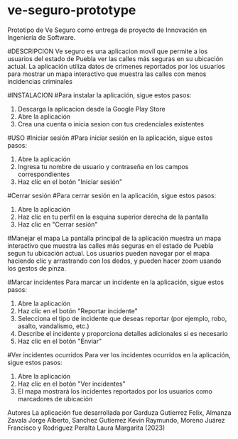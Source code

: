 # ve-seguro-prototype
Prototipo de Ve Seguro como entrega de proyecto de Innovación en Ingeniería de Software.

#DESCRIPCION
Ve seguro es una aplicacion movil que permite a los usuarios del estado de Puebla ver las calles más seguras
en su ubicación actual. La aplicación utiliza datos de crimenes  reportados por los usuarios para 
mostrar un mapa interactivo que  muestra las calles con menos incidencias criminales

#INSTALACION
#Para instalar la aplicación, sigue  estos pasos:

1. Descarga la aplicacion desde la Google Play Store
2. Abre la aplicación
3. Crea una cuenta o  inicia sesion con tus credenciales existentes


#USO
#Iniciar sesión
#Para iniciar sesión en la aplicación, sigue estos pasos:

1. Abre la aplicación
2. Ingresa tu nombre de usuario y contraseña en los campos correspondientes
3. Haz clic en el botón "Iniciar sesión"

#Cerrar sesión
#Para cerrar sesión en la aplicación, sigue estos pasos:

1. Abre la aplicación
2. Haz clic en tu perfil en la esquina superior derecha de la pantalla
3. Haz clic en "Cerrar sesión"

#Manejar el mapa
La pantalla principal de la aplicación muestra un mapa interactivo que muestra las calles más seguras en 
el estado de Puebla segun tu ubicación actual. Los usuarios pueden navegar por el mapa haciendo clic y 
arrastrando con los dedos, y pueden hacer zoom usando los gestos de pinza.

#Marcar incidentes
Para marcar un incidente en la aplicación, sigue estos pasos:

1. Abre la aplicación
2. Haz clic en el botón "Reportar incidente"
3. Selecciona el tipo de incidente que deseas reportar (por ejemplo, robo, asalto, vandalismo, etc.)
4. Describe el incidente y proporciona detalles adicionales si es necesario
5. Haz clic en el botón "Enviar"

#Ver incidentes ocurridos
Para ver los incidentes ocurridos en la aplicación, sigue estos pasos:

1. Abre la aplicación
2. Haz clic en el botón "Ver incidentes"
3. El mapa mostrará los incidentes reportados por los usuarios como marcadores de ubicación

Autores
La aplicación fue desarrollada por Garduza Gutierrez Felix, Almanza Zavala Jorge Alberto, Sanchez Gutierrez
Kevin Raymundo, Moreno Juárez Francisco y Rodriguez Peralta Laura Margarita (2023)
